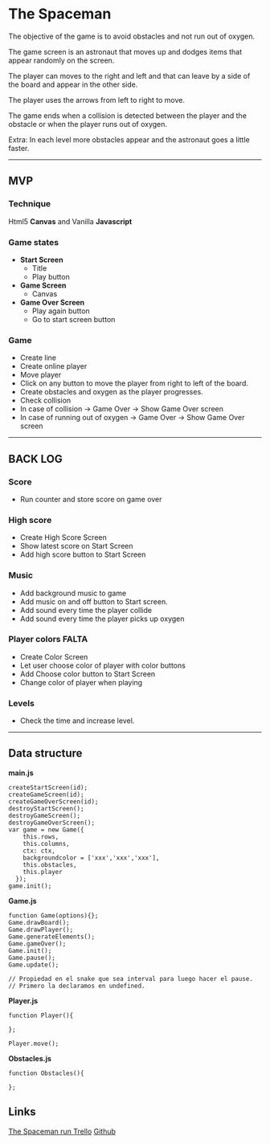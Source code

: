 # The Spaceman
The objective of the game is to avoid obstacles and not run out of oxygen.

The game screen is an astronaut that moves up and dodges items that appear randomly on the screen.

The player can moves to the right and left and that can leave by a side of the board and appear in the other side.

The player uses the arrows from left to right to move.

The game ends when a collision is detected between the player and the obstacle or when the player runs out of oxygen.

Extra: In each level more obstacles appear and the astronaut goes a little faster.

* * *
## MVP
### Technique
Html5 __Canvas__ and Vanilla __Javascript__
### Game states
* __Start Screen__
  * Title
  * Play button
* __Game Screen__
  * Canvas
* __Game Over Screen__
  * Play again button
  * Go to start screen button
### Game
* Create line
* Create online player
* Move player
* Click on any button to move the player from right to left of the board.
* Create obstacles and oxygen as the player progresses.
* Check collision
* In case of collision -> Game Over -> Show Game Over screen
* In case of running out of oxygen -> Game Over -> Show Game Over screen
* * *
## BACK LOG
### Score
* Run counter and store score on game over
### High score
* Create High Score Screen
* Show latest score on Start Screen
* Add high score button to Start Screen
### Music
* Add background music to game
* Add music on and off button to Start screen.
* Add sound every time the player collide
* Add sound every time the player picks up oxygen
### Player colors FALTA
* Create Color Screen
* Let user choose color of player with color buttons
* Add Choose color button to Start Screen
* Change color of player when playing
### Levels 
* Check the time and increase level.
* * *
## Data structure 
__main.js__
````
createStartScreen(id);
createGameScreen(id);
createGameOverScreen(id);
destroyStartScreen();
destroyGameScreen();
destroyGameOverScreen();
var game = new Game({
    this.rows,
    this.columns,
    ctx: ctx,
    backgroundcolor = ['xxx','xxx','xxx'],
    this.obstacles,
    this.player
  });
game.init();
````
__Game.js__
````
function Game(options){};
Game.drawBoard();
Game.drawPlayer();
Game.generateElements();
Game.gameOver();
Game.init(); 
Game.pause();
Game.update();

// Propiedad en el snake que sea interval para luego hacer el pause.
// Primero la declaramos en undefined.
````
__Player.js__
````
function Player(){

};

Player.move();
````
__Obstacles.js__
````
function Obstacles(){
  
};

````
## Links
[The Spaceman run Trello](https://trello.com/b/W8WEm8Gk/the-game)
[Github](https://github.com/martamullor/the-spaceman)
